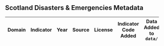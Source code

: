 ## Scotland Disasters & Emergencies Metadata

| Domain | Indicator | Year | Source | License | Indicator Code Added | Data Added to `data/` |
| --- | --- | --- | --- | --- | --- | --- |